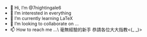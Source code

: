 - 👋 Hi, I’m @7nightingale6
- 👀 I’m interested in everything
- 🌱 I’m currently learning LaTeX
- 💞️ I’m looking to collaborate on ...
- 📫 How to reach me ...\\
毫無經驗的新手 恭請各位大大指教<(_ _)>
<!---
7nightingale6/7nightingale6 is a ✨ special ✨ repository because its `README.md` (this file) appears on your GitHub profile.
You can click the Preview link to take a look at your changes.
--->
